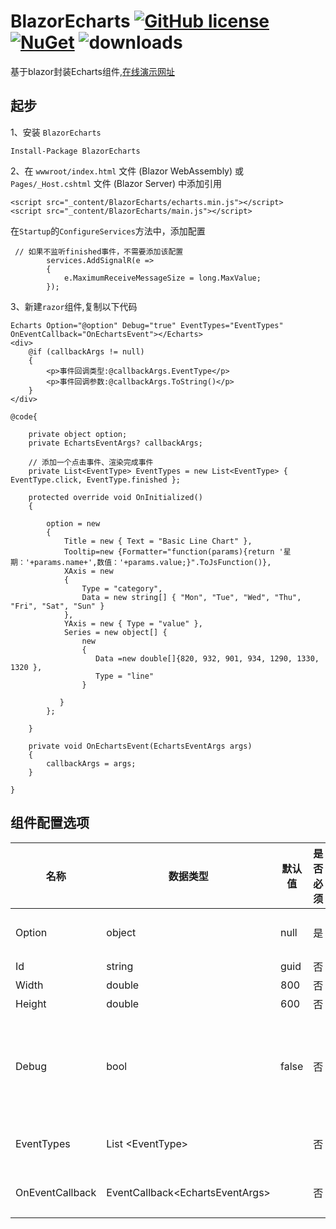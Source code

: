# BlazorEcharts [![GitHub license](https://img.shields.io/github/license/JohnnyZhang0628/BlazorEcharts)](https://github.com/JohnnyZhang0628/BlazorEcharts/blob/main/LICENSE) [![NuGet](https://img.shields.io/nuget/v/BlazorEcharts)](https://www.nuget.org/packages/BlazorEcharts/) ![downloads](https://img.shields.io/nuget/dt/BlazorEcharts)
基于blazor封装Echarts组件,[在线演示网址](http://blazor-echarts.5izhy.cn/)

## 起步
1、安装 `BlazorEcharts`

`Install-Package BlazorEcharts`

2、在 `wwwroot/index.html` 文件 (Blazor WebAssembly) 或 `Pages/_Host.cshtml` 文件 (Blazor Server) 中添加引用

```
<script src="_content/BlazorEcharts/echarts.min.js"></script>
<script src="_content/BlazorEcharts/main.js"></script>
```
在`Startup`的`ConfigureServices`方法中，添加配置
```
 // 如果不监听finished事件，不需要添加该配置
        services.AddSignalR(e =>
        {
            e.MaximumReceiveMessageSize = long.MaxValue;
        });
```
3、新建`razor`组件,复制以下代码
```
Echarts Option="@option" Debug="true" EventTypes="EventTypes" OnEventCallback="OnEchartsEvent"></Echarts>
<div>
    @if (callbackArgs != null)
    {
        <p>事件回调类型:@callbackArgs.EventType</p>
        <p>事件回调参数:@callbackArgs.ToString()</p>
    }
</div>

@code{

    private object option;
    private EchartsEventArgs? callbackArgs;

    // 添加一个点击事件、渲染完成事件
    private List<EventType> EventTypes = new List<EventType> { EventType.click, EventType.finished };

    protected override void OnInitialized()
    {

        option = new
        {
            Title = new { Text = "Basic Line Chart" },
            Tooltip=new {Formatter="function(params){return '星期：'+params.name+',数值：'+params.value;}".ToJsFunction()},
            XAxis = new
            {
                Type = "category",
                Data = new string[] { "Mon", "Tue", "Wed", "Thu", "Fri", "Sat", "Sun" }
            },
            YAxis = new { Type = "value" },
            Series = new object[] {
                new
                {
                   Data =new double[]{820, 932, 901, 934, 1290, 1330, 1320 },
                   Type = "line"
                }

           }
        };

    }

    private void OnEchartsEvent(EchartsEventArgs args)
    {
        callbackArgs = args;
    }

}
```
## 组件配置选项
|  名称   | 数据类型  | 默认值 | 是否必须 | 说明|
|  ---- |---- | ----  | ----|----|
|Option|object |null |是|是图标配置选项|
| Id | string | guid | 否|div id |
| Width |  double | 800 |否|div 宽度 |
|Height|double |600 |否|div 高度|
|Debug| bool|false|否|开启debug模式，打印option、事件回调参数
|EventTypes| List &lt;EventType&gt;||否|开启监听事件类型.
|OnEventCallback| EventCallback&lt;EchartsEventArgs&gt;||否|监听事件回调函数



